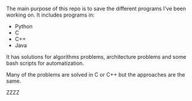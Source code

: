 The main purpose of this repo is to save the different programs I've been working on.
It includes programs in:

- Python
- C
- C++
- Java

It has solutions for algorithms problems, architecture problems and some bash scripts for
automatization.

Many of the problems are solved in C or C++ but the approaches are the same.



ZZZZ
